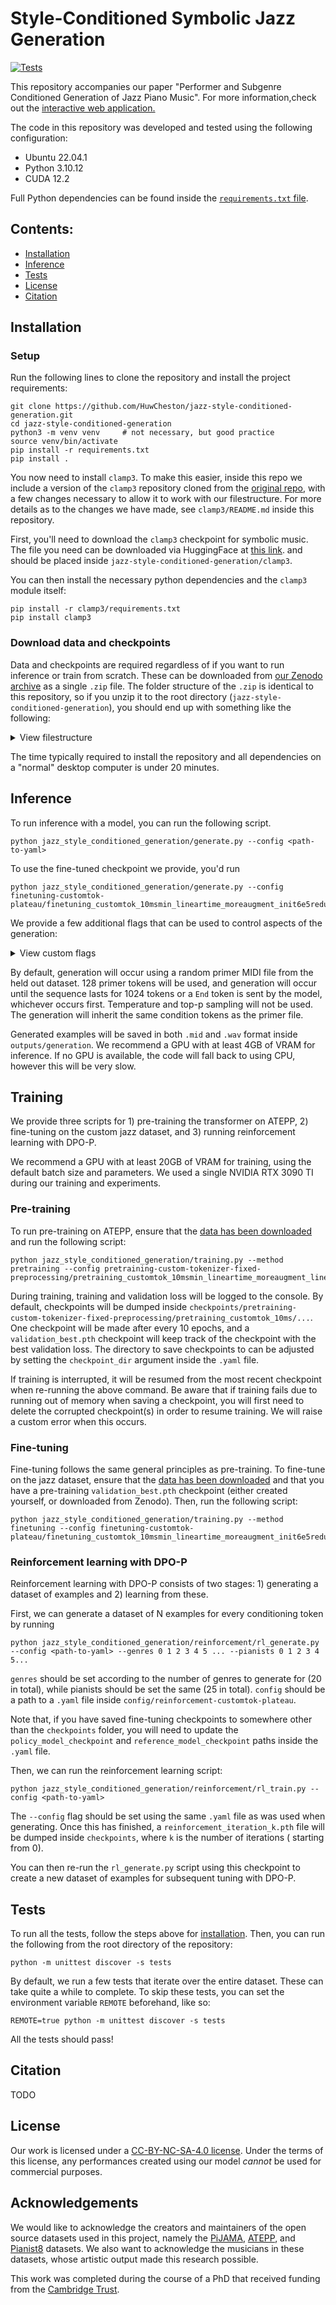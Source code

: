 # Style-Conditioned Symbolic Jazz Generation
[![Tests](https://github.com/HuwCheston/jazz-style-conditioned-generation/actions/workflows/tests.yml/badge.svg)](https://github.com/HuwCheston/jazz-style-conditioned-generation/actions/workflows/tests.yml)

This repository accompanies our paper "Performer and Subgenre Conditioned Generation of Jazz Piano Music". For more
information,check out
the [interactive web application.](https://huwcheston.github.io/jazz-style-conditioned-generation/index.html)

The code in this repository was developed and tested using the following configuration:

- Ubuntu 22.04.1
- Python 3.10.12
- CUDA 12.2

Full Python dependencies can be found inside the [
`requirements.txt` file](https://github.com/HuwCheston/deep-pianist-identification/blob/main/requirements.txt).

## Contents:

- [Installation](#installation)
- [Inference](#inference)
- [Tests](#tests)
- [License](#license)
- [Citation](#citation)

## Installation

### Setup

Run the following lines to clone the repository and install the project requirements:

```
git clone https://github.com/HuwCheston/jazz-style-conditioned-generation.git
cd jazz-style-conditioned-generation
python3 -m venv venv     # not necessary, but good practice
source venv/bin/activate
pip install -r requirements.txt
pip install .
```

You now need to install `clamp3`. To make this easier, inside this repo we include a version of the `clamp3` repository
cloned from the [original repo](https://github.com/sanderwood/clamp3), with a few changes necessary to allow it to work
with our filestructure. For more details as to the changes we have made, see `clamp3/README.md` inside this repository.

First, you'll need to download the `clamp3` checkpoint for symbolic music. The file you need can be downloaded via
HuggingFace
at [this link](https://huggingface.co/sander-wood/clamp3/blob/main/weights_clamp3_c2_h_size_768_t_model_FacebookAI_xlm-roberta-base_t_length_128_a_size_768_a_layers_12_a_length_128_s_size_768_s_layers_12_p_size_64_p_length_512.pth).
and should be placed inside `jazz-style-conditioned-generation/clamp3`.

You can then install the necessary python dependencies and the `clamp3` module itself:

```
pip install -r clamp3/requirements.txt
pip install clamp3
```

### Download data and checkpoints

Data and checkpoints are required regardless of if you want to run inference or train from scratch. These can be
downloaded from [our Zenodo archive]() as a single `.zip` file. The folder structure of the `.zip` is identical to this
repository, so if you unzip it to the root directory (`jazz-style-conditioned-generation`), you should end up with
something like the following:

<details>
<summary>View filestructure</summary>

```
.
└── jazz-style-conditioned-generation/
    ├── checkpoints/
    │   ├── finetuning-customtok-plateau/    # pretrained on ATEPP
    │   │   └── finetuning_customtok_10msmin***/
    │   │       ├── tokenizer.json    # dumped tokenizer configuration  
    │   │       └── validation_best.pth    # pytorch model
    │   ├── pretraining-custom-tokenizer-fixed-preprocessing    # finetuned on jazz
    │   │   └── pretraining_customtok_10msmin***/
    │   └── reinforcement-customtok-plateau    # finetuned + DPO-P
    ├── config/    # same file structure as `checkpoints/`
    │   ├── finetuning-customtok-plateau/    # individual folders per experiment
    │   │   └── finetuning_customtok_10msmin***.yaml    # individual .yaml files per run
    │   ├── pretraining-custom-tokenizer-fixed-preprocessing
    │   │   └── ***.yaml 
    │   └── reinforcement-customtok-plateau
    │   │   └── ***.yaml 
    ├── data/
    │   ├── pretraining/
    │   │   └── atepp/
    │   │       ├── one_folder_per_recording/
    │   │       └── ...
    │   └── raw/    # one folder per source dataset
    │       ├── bushgrafts
    │       ├── jja
    │       ├── jtd/
    │       │   ├── one_folder_per_recording/    # all recordings have the same directory structure
    │       │   │   ├── piano_midi.mid    # raw MIDI data
    │       │   │   └── metadata_tivo.json    # scraped TiVo metadata
    │       │   └── ...
    │       ├── pijama
    │       └── pianist8
    └── README.md     # --> you are here!
```

</details>

The time typically required to install the repository and all dependencies on a "normal" desktop computer is under 20
minutes.

## Inference

To run inference with a model, you can run the following script.

```
python jazz_style_conditioned_generation/generate.py --config <path-to-yaml>
```

To use the fine-tuned checkpoint we provide, you'd run

```
python jazz_style_conditioned_generation/generate.py --config finetuning-customtok-plateau/finetuning_customtok_10msmin_lineartime_moreaugment_init6e5reduce10patience5_batch4_1024seq_12l8h768d3072ff.yaml
```

We provide a few additional flags that can be used to control aspects of the generation:

<details>
<summary>View custom flags</summary>

- `--primer-midi`/`-m`: set this to point towards a custom `.mid` file to use as a primer in generation.
- `--n-primer-tokens`/`-n`: set this to control the number of tokens that will be used as a prompt to the model before
  beginning generation.
- `--sequence-len`/`-l`: set this to control the total length of the sequence to generate: must be longer than the
  number of primer tokens.
- `--top-p`/`-p`: control the value of `p` to use in nucleus sampling.
- `--temperature`/`-t`: control the temperature value to use when scaling the probability distribution
- `--pianist`: use this to pass custom pianists to condition the generation. Multiple values are accepted, e.g. `
  --pianist 'Brad Mehldau' --pianist 'Keith Jarrett' will generate MIDI conditioned on Mehldau and Jarrett.
- `--genre`: use this to pass custom genres to condition the generation. Again, multiple values are accepted, e.g. ``
  -genre 'Straight-Ahead Jazz' --genre 'Traditional & Early Jazz'`
- `--time-signature`: custom time signature to use in conditioning. Only one value is accepted, and must be either `3`
  or `4`
- ``--tempo``: custom tempo to use in conditioning, in number of beats per minute. Only one value is accepted, e.g.
  `--tempo 260`
- `--use-track-tokens`: when no custom `--genre`, `--pianist` (etc.) tokens are provided, when `True` we will use the
  metadata already assigned to a track. When `False`, we will not use any conditioning tokens.

</details>

By default, generation will occur using a random primer MIDI file from the held out dataset. 128 primer tokens will be
used, and generation will occur until the sequence lasts for 1024 tokens or a `End` token is sent by the model,
whichever occurs first. Temperature and top-p sampling will not be used. The generation will inherit the same condition
tokens as the primer file.

Generated examples will be saved in both `.mid` and `.wav` format inside `outputs/generation`. We recommend a GPU with
at least 4GB of VRAM for inference. If no GPU is available, the code will fall back to using CPU, however this will be
very slow.

## Training

We provide three scripts for 1) pre-training the transformer on ATEPP, 2) fine-tuning on the custom jazz dataset, and 3)
running reinforcement learning with DPO-P.

We recommend a GPU with at least 20GB of VRAM for training, using the default batch size and parameters. We used a
single NVIDIA RTX 3090 TI during our training and experiments.

### Pre-training

To run pre-training on ATEPP, ensure that the [data has been downloaded](#installation) and run the following script:

```
python jazz_style_conditioned_generation/training.py --method pretraining --config pretraining-custom-tokenizer-fixed-preprocessing/pretraining_customtok_10msmin_lineartime_moreaugment_linearwarmup10k_1e4_batch4_1024seq_12l8h768d3072ff.yaml
```

During training, training and validation loss will be logged to the console. By default, checkpoints will be dumped
inside `checkpoints/pretraining-custom-tokenizer-fixed-preprocessing/pretraining_customtok_10ms/...`. One checkpoint
will be made after every 10 epochs, and a `validation_best.pth` checkpoint will keep track of the checkpoint with the
best validation loss. The directory to save checkpoints to can be adjusted by setting the `checkpoint_dir` argument
inside the `.yaml` file.

If training is interrupted, it will be resumed from the most recent checkpoint when re-running the above command. Be
aware that if training fails due to running out of memory when saving a checkpoint, you will first need to delete the
corrupted checkpoint(s) in order to resume training. We will raise a custom error when this occurs.

### Fine-tuning

Fine-tuning follows the same general principles as pre-training. To fine-tune on the jazz dataset, ensure that
the [data has been downloaded](#installation) and that you have a pre-training `validation_best.pth` checkpoint (either
created yourself, or downloaded from Zenodo). Then, run the following script:

```
python jazz_style_conditioned_generation/training.py --method finetuning --config finetuning-customtok-plateau/finetuning_customtok_10msmin_lineartime_moreaugment_init6e5reduce10patience5_batch4_1024seq_12l8h768d3072ff.yaml
```

### Reinforcement learning with DPO-P

Reinforcement learning with DPO-P consists of two stages: 1) generating a dataset of examples and 2) learning from
these.

First, we can generate a dataset of N examples for every conditioning token by running

```
python jazz_style_conditioned_generation/reinforcement/rl_generate.py --config <path-to-yaml> --genres 0 1 2 3 4 5 ... --pianists 0 1 2 3 4 5...
```

`genres` should be set according to the number of genres to generate for (20 in total), while pianists should be set the
same (25 in total). `config` should be a path to a `.yaml` file inside `config/reinforcement-customtok-plateau`.

Note that, if you have saved fine-tuning checkpoints to somewhere other than the `checkpoints` folder, you will need to
update the `policy_model_checkpoint` and `reference_model_checkpoint` paths inside the `.yaml` file.

Then, we can run the reinforcement learning script:

```
python jazz_style_conditioned_generation/reinforcement/rl_train.py --config <path-to-yaml>
```

The `--config` flag should be set using the same `.yaml` file as was used when generating. Once this has finished, a
`reinforcement_iteration_k.pth` file will be dumped inside `checkpoints`, where `k` is the number of iterations (
starting from 0).

You can then re-run the `rl_generate.py` script using this checkpoint to create a new dataset of examples for subsequent
tuning with DPO-P.

## Tests

To run all the tests, follow the steps above for [installation](#installation). Then, you can run the following from the
root directory of the repository:

```
python -m unittest discover -s tests
```

By default, we run a few tests that iterate over the entire dataset. These can take quite a while to complete. To skip
these tests, you can set the environment variable `REMOTE` beforehand, like so:

```
REMOTE=true python -m unittest discover -s tests
```

All the tests should pass!

## Citation

TODO

## License

Our work is licensed under a [CC-BY-NC-SA-4.0 license](https://creativecommons.org/licenses/by-nc-sa/4.0/). Under the
terms of this license, any performances created using our model *cannot* be used for commercial purposes.

## Acknowledgements

We would like to acknowledge the creators and maintainers of the open source datasets used in this project, namely
the [PiJAMA](https://github.com/almostimplemented/PiJAMA), [ATEPP](https://github.com/tangjjbetsy/ATEPP),
and [Pianist8](https://zenodo.org/records/5089279) datasets. We also want to acknowledge the musicians in these
datasets, whose artistic output made this research possible.

This work was completed during the course of a PhD that received funding from
the [Cambridge Trust](https://www.cambridgetrust.org/).